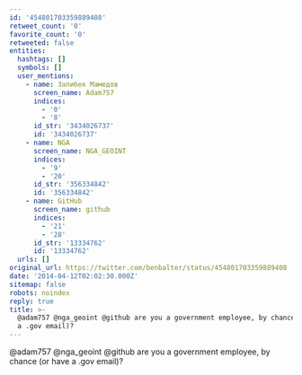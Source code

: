 ```yaml
---
id: '454801703359889408'
retweet_count: '0'
favorite_count: '0'
retweeted: false
entities:
  hashtags: []
  symbols: []
  user_mentions:
    - name: Залибек Мамедов
      screen_name: Adam757
      indices:
        - '0'
        - '8'
      id_str: '3434026737'
      id: '3434026737'
    - name: NGA
      screen_name: NGA_GEOINT
      indices:
        - '9'
        - '20'
      id_str: '356334842'
      id: '356334842'
    - name: GitHub
      screen_name: github
      indices:
        - '21'
        - '28'
      id_str: '13334762'
      id: '13334762'
  urls: []
original_url: https://twitter.com/benbalter/status/454801703359889408
date: '2014-04-12T02:02:30.000Z'
sitemap: false
robots: noindex
reply: true
title: >-
  @adam757 @nga_geoint @github are you a government employee, by chance (or have
  a .gov email)?
---
```


@adam757 @nga_geoint @github are you a government employee, by chance (or have a .gov email)?